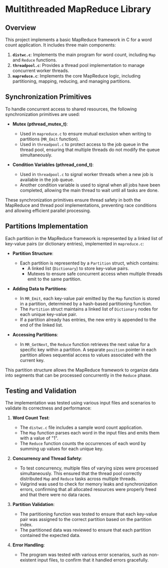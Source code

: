 # Multithreaded MapReduce Library

## Overview

This project implements a basic MapReduce framework in C for a word count application. It includes three main components:
1. **`distwc.c`**: Implements the main program for word count, including `Map` and `Reduce` functions.
2. **`threadpool.c`**: Provides a thread pool implementation to manage concurrent worker threads.
3. **`mapreduce.c`**: Implements the core MapReduce logic, including partitioning, mapping, reducing, and managing partitions.

## Synchronization Primitives

To handle concurrent access to shared resources, the following synchronization primitives are used:

- **Mutex (pthread_mutex_t)**:
  - Used in `mapreduce.c` to ensure mutual exclusion when writing to partitions (`MR_Emit` function).
  - Used in `threadpool.c` to protect access to the job queue in the thread pool, ensuring that multiple threads do not modify the queue simultaneously.

- **Condition Variables (pthread_cond_t)**:
  - Used in `threadpool.c` to signal worker threads when a new job is available in the job queue.
  - Another condition variable is used to signal when all jobs have been completed, allowing the main thread to wait until all tasks are done.

These synchronization primitives ensure thread safety in both the MapReduce and thread pool implementations, preventing race conditions and allowing efficient parallel processing.

## Partitions Implementation

Each partition in the MapReduce framework is represented by a linked list of key-value pairs (or dictionary entries), implemented in `mapreduce.c`:

- **Partition Structure**:
  - Each partition is represented by a `Partition` struct, which contains:
    - A linked list (`Dictionary`) to store key-value pairs.
    - Mutexes to ensure safe concurrent access when multiple threads emit to the same partition.

- **Adding Data to Partitions**:
  - In `MR_Emit`, each key-value pair emitted by the `Map` function is stored in a partition, determined by a hash-based partitioning function.
  - The `Partition` struct maintains a linked list of `Dictionary` nodes for each unique key-value pair.
  - If a partition already has entries, the new entry is appended to the end of the linked list.

- **Accessing Partitions**:
  - In `MR_GetNext`, the `Reduce` function retrieves the next value for a specific key within a partition. A separate `position` pointer in each partition allows sequential access to values associated with the current key.

This partition structure allows the MapReduce framework to organize data into segments that can be processed concurrently in the `Reduce` phase.

## Testing and Validation

The implementation was tested using various input files and scenarios to validate its correctness and performance:

1. **Word Count Test**:
   - The `distwc.c` file includes a sample word count application.
   - The `Map` function parses each word in the input files and emits them with a value of "1".
   - The `Reduce` function counts the occurrences of each word by summing up values for each unique key.

2. **Concurrency and Thread Safety**:
   - To test concurrency, multiple files of varying sizes were processed simultaneously. This ensured that the thread pool correctly distributed `Map` and `Reduce` tasks across multiple threads.
   - Valgrind was used to check for memory leaks and synchronization errors, confirming that all allocated resources were properly freed and that there were no data races.

3. **Partition Validation**:
   - The partitioning function was tested to ensure that each key-value pair was assigned to the correct partition based on the partition index. 
   - The partitioned data was reviewed to ensure that each partition contained the expected data.

4. **Error Handling**:
   - The program was tested with various error scenarios, such as non-existent input files, to confirm that it handled errors gracefully.

